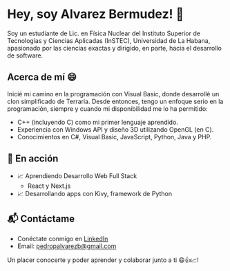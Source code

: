 # Hey, soy Alvarez Bermudez! 👋

Soy un estudiante de Lic. en Física Nuclear del Instituto Superior de Tecnologías y Ciencias Aplicadas (InSTEC), Universidad de La Habana, apasionado por las ciencias exactas y dirigido, en parte, hacia el desarrollo de software.

## Acerca de mí 😄

Inicié mi camino en la programación con Visual Basic, donde desarrollé un clon simplificado de Terraria. Desde entonces, tengo un enfoque serio en la programación, siempre y cuando mi disponibilidad me lo ha permitido:
- C++ (incluyendo C) como mi primer lenguaje aprendido.
- Experiencia con Windows API y diseño 3D utilizando OpenGL (en C).
- Conocimientos en C#, Visual Basic, JavaScript, Python, Java y PHP. 


## 🌱 En acción

- 📈 Aprendiendo Desarrollo Web Full Stack
  - React y Next.js
- 📈 Desarrollando apps con Kivy, framework de Python

## 📬 Contáctame

- Conéctate conmigo en [LinkedIn](https://www.linkedin.com/in/pedro-pablo-alvarez-bermúdez-57771432b)
- Email: pedropalvarezb@gmail.com

Un placer conocerte y poder aprender y colaborar junto a ti 😄👍📈! 


